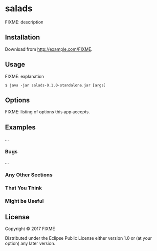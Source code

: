 # salads

FIXME: description

## Installation

Download from http://example.com/FIXME.

## Usage

FIXME: explanation

    $ java -jar salads-0.1.0-standalone.jar [args]

## Options

FIXME: listing of options this app accepts.

## Examples

...

### Bugs

...

### Any Other Sections
### That You Think
### Might be Useful

## License

Copyright © 2017 FIXME

Distributed under the Eclipse Public License either version 1.0 or (at
your option) any later version.
